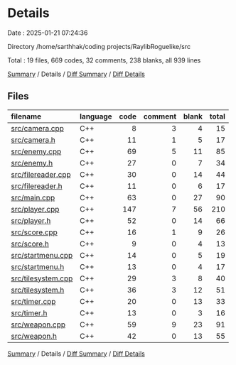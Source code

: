 # Details

Date : 2025-01-21 07:24:36

Directory /home/sarthhak/coding projects/RaylibRoguelike/src

Total : 19 files,  669 codes, 32 comments, 238 blanks, all 939 lines

[Summary](results.md) / Details / [Diff Summary](diff.md) / [Diff Details](diff-details.md)

## Files
| filename | language | code | comment | blank | total |
| :--- | :--- | ---: | ---: | ---: | ---: |
| [src/camera.cpp](/src/camera.cpp) | C++ | 8 | 3 | 4 | 15 |
| [src/camera.h](/src/camera.h) | C++ | 11 | 1 | 5 | 17 |
| [src/enemy.cpp](/src/enemy.cpp) | C++ | 69 | 5 | 11 | 85 |
| [src/enemy.h](/src/enemy.h) | C++ | 27 | 0 | 7 | 34 |
| [src/filereader.cpp](/src/filereader.cpp) | C++ | 30 | 0 | 14 | 44 |
| [src/filereader.h](/src/filereader.h) | C++ | 11 | 0 | 6 | 17 |
| [src/main.cpp](/src/main.cpp) | C++ | 63 | 0 | 27 | 90 |
| [src/player.cpp](/src/player.cpp) | C++ | 147 | 7 | 56 | 210 |
| [src/player.h](/src/player.h) | C++ | 52 | 0 | 14 | 66 |
| [src/score.cpp](/src/score.cpp) | C++ | 16 | 1 | 9 | 26 |
| [src/score.h](/src/score.h) | C++ | 9 | 0 | 4 | 13 |
| [src/startmenu.cpp](/src/startmenu.cpp) | C++ | 14 | 0 | 5 | 19 |
| [src/startmenu.h](/src/startmenu.h) | C++ | 13 | 0 | 4 | 17 |
| [src/tilesystem.cpp](/src/tilesystem.cpp) | C++ | 29 | 3 | 8 | 40 |
| [src/tilesystem.h](/src/tilesystem.h) | C++ | 36 | 3 | 12 | 51 |
| [src/timer.cpp](/src/timer.cpp) | C++ | 20 | 0 | 13 | 33 |
| [src/timer.h](/src/timer.h) | C++ | 13 | 0 | 3 | 16 |
| [src/weapon.cpp](/src/weapon.cpp) | C++ | 59 | 9 | 23 | 91 |
| [src/weapon.h](/src/weapon.h) | C++ | 42 | 0 | 13 | 55 |

[Summary](results.md) / Details / [Diff Summary](diff.md) / [Diff Details](diff-details.md)